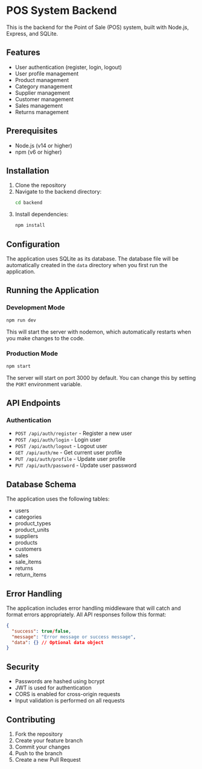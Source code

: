 # POS System Backend

This is the backend for the Point of Sale (POS) system, built with Node.js, Express, and SQLite.

## Features

- User authentication (register, login, logout)
- User profile management
- Product management
- Category management
- Supplier management
- Customer management
- Sales management
- Returns management

## Prerequisites

- Node.js (v14 or higher)
- npm (v6 or higher)

## Installation

1. Clone the repository
2. Navigate to the backend directory:
   ```bash
   cd backend
   ```
3. Install dependencies:
   ```bash
   npm install
   ```

## Configuration

The application uses SQLite as its database. The database file will be automatically created in the `data` directory when you first run the application.

## Running the Application

### Development Mode

```bash
npm run dev
```

This will start the server with nodemon, which automatically restarts when you make changes to the code.

### Production Mode

```bash
npm start
```

The server will start on port 3000 by default. You can change this by setting the `PORT` environment variable.

## API Endpoints

### Authentication

- `POST /api/auth/register` - Register a new user
- `POST /api/auth/login` - Login user
- `POST /api/auth/logout` - Logout user
- `GET /api/auth/me` - Get current user profile
- `PUT /api/auth/profile` - Update user profile
- `PUT /api/auth/password` - Update user password

## Database Schema

The application uses the following tables:

- users
- categories
- product_types
- product_units
- suppliers
- products
- customers
- sales
- sale_items
- returns
- return_items

## Error Handling

The application includes error handling middleware that will catch and format errors appropriately. All API responses follow this format:

```json
{
  "success": true/false,
  "message": "Error message or success message",
  "data": {} // Optional data object
}
```

## Security

- Passwords are hashed using bcrypt
- JWT is used for authentication
- CORS is enabled for cross-origin requests
- Input validation is performed on all requests

## Contributing

1. Fork the repository
2. Create your feature branch
3. Commit your changes
4. Push to the branch
5. Create a new Pull Request 